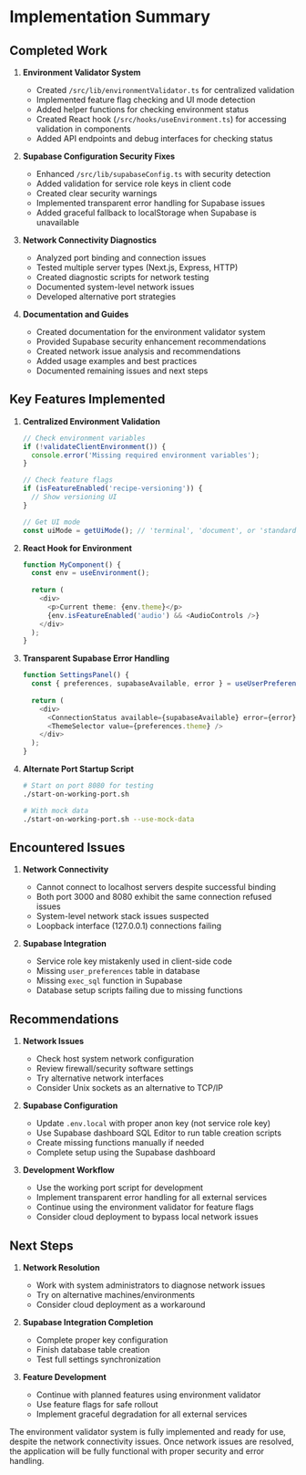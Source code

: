 # Implementation Summary

## Completed Work

1. **Environment Validator System**
   - Created `/src/lib/environmentValidator.ts` for centralized validation
   - Implemented feature flag checking and UI mode detection
   - Added helper functions for checking environment status
   - Created React hook (`/src/hooks/useEnvironment.ts`) for accessing validation in components
   - Added API endpoints and debug interfaces for checking status

2. **Supabase Configuration Security Fixes**
   - Enhanced `/src/lib/supabaseConfig.ts` with security detection
   - Added validation for service role keys in client code
   - Created clear security warnings
   - Implemented transparent error handling for Supabase issues
   - Added graceful fallback to localStorage when Supabase is unavailable

3. **Network Connectivity Diagnostics**
   - Analyzed port binding and connection issues
   - Tested multiple server types (Next.js, Express, HTTP)
   - Created diagnostic scripts for network testing
   - Documented system-level network issues
   - Developed alternative port strategies

4. **Documentation and Guides**
   - Created documentation for the environment validator system
   - Provided Supabase security enhancement recommendations
   - Created network issue analysis and recommendations
   - Added usage examples and best practices
   - Documented remaining issues and next steps

## Key Features Implemented

1. **Centralized Environment Validation**
   ```typescript
   // Check environment variables
   if (!validateClientEnvironment()) {
     console.error('Missing required environment variables');
   }
   
   // Check feature flags
   if (isFeatureEnabled('recipe-versioning')) {
     // Show versioning UI
   }
   
   // Get UI mode
   const uiMode = getUiMode(); // 'terminal', 'document', or 'standard'
   ```

2. **React Hook for Environment**
   ```typescript
   function MyComponent() {
     const env = useEnvironment();
     
     return (
       <div>
         <p>Current theme: {env.theme}</p>
         {env.isFeatureEnabled('audio') && <AudioControls />}
       </div>
     );
   }
   ```

3. **Transparent Supabase Error Handling**
   ```typescript
   function SettingsPanel() {
     const { preferences, supabaseAvailable, error } = useUserPreferences();
     
     return (
       <div>
         <ConnectionStatus available={supabaseAvailable} error={error} />
         <ThemeSelector value={preferences.theme} />
       </div>
     );
   }
   ```

4. **Alternate Port Startup Script**
   ```bash
   # Start on port 8080 for testing
   ./start-on-working-port.sh
   
   # With mock data
   ./start-on-working-port.sh --use-mock-data
   ```

## Encountered Issues

1. **Network Connectivity**
   - Cannot connect to localhost servers despite successful binding
   - Both port 3000 and 8080 exhibit the same connection refused issues
   - System-level network stack issues suspected
   - Loopback interface (127.0.0.1) connections failing

2. **Supabase Integration**
   - Service role key mistakenly used in client-side code
   - Missing `user_preferences` table in database
   - Missing `exec_sql` function in Supabase
   - Database setup scripts failing due to missing functions

## Recommendations

1. **Network Issues**
   - Check host system network configuration
   - Review firewall/security software settings
   - Try alternative network interfaces
   - Consider Unix sockets as an alternative to TCP/IP

2. **Supabase Configuration**
   - Update `.env.local` with proper anon key (not service role key)
   - Use Supabase dashboard SQL Editor to run table creation scripts
   - Create missing functions manually if needed
   - Complete setup using the Supabase dashboard

3. **Development Workflow**
   - Use the working port script for development
   - Implement transparent error handling for all external services
   - Continue using the environment validator for feature flags
   - Consider cloud deployment to bypass local network issues

## Next Steps

1. **Network Resolution**
   - Work with system administrators to diagnose network issues
   - Try on alternative machines/environments
   - Consider cloud deployment as a workaround

2. **Supabase Integration Completion**
   - Complete proper key configuration
   - Finish database table creation
   - Test full settings synchronization

3. **Feature Development**
   - Continue with planned features using environment validator
   - Use feature flags for safe rollout
   - Implement graceful degradation for all external services

The environment validator system is fully implemented and ready for use, despite the network connectivity issues. Once network issues are resolved, the application will be fully functional with proper security and error handling.